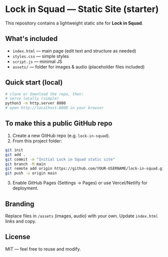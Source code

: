 # Lock in Squad — Static Site (starter)

This repository contains a lightweight static site for **Lock in Squad**.

## What's included
- `index.html` — main page (edit text and structure as needed)
- `styles.css` — simple styles
- `script.js` — minimal JS
- `assets/` — folder for images & audio (placeholder files included)

## Quick start (local)
```bash
# clone or download the repo, then:
# serve locally (simple)
python3 -m http.server 8000
# open http://localhost:8000 in your browser
```

## To make this a public GitHub repo
1. Create a new GitHub repo (e.g. `lock-in-squad`).
2. From this project folder:
```bash
git init
git add .
git commit -m "Initial Lock in Squad static site"
git branch -M main
git remote add origin https://github.com/YOUR-USERNAME/lock-in-squad.git
git push -u origin main
```
3. Enable GitHub Pages (Settings → Pages) or use Vercel/Netlify for deployment.

## Branding
Replace files in `/assets` (images, audio) with your own. Update `index.html` links and copy.

## License
MIT — feel free to reuse and modify.

